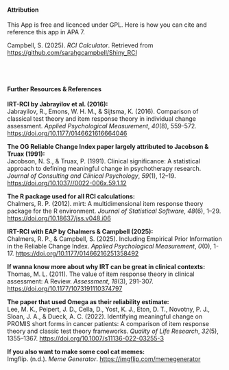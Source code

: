 #### Attribution

This App is free and licenced under GPL. Here is how you can cite and reference this app in APA 7. 
<br>

Campbell, S. (2025). *RCI Calculator*. Retrieved from https://github.com/sarahgcampbell/Shiny_RCI 

<br>
<br>


#### Further Resources & References

**IRT-RCI by Jabrayilov et al. (2016):**\
Jabrayilov, R., Emons, W. H. M., & Sijtsma, K. (2016). Comparison of classical test theory and item response theory in individual change assessment. *Applied Psychological Measurement*, *40*(8), 559-572. https://doi.org/10.1177/0146621616664046

**The OG Reliable Change Index paper largely attributed to Jacobson & Truax (1991):**\
Jacobson, N. S., & Truax, P. (1991). Clinical significance: A statistical approach to defining meaningful change in psychotherapy research. *Journal of Consulting and Clinical Psychology*, *59*(1), 12–19. https://doi.org/10.1037//0022-006x.59.1.12  

**The R package used for all RCI calculations:**\
Chalmers, R. P. (2012). mirt: A multidimensional item response theory package for the R environment. *Journal of Statistical Software*, *48*(6), 1–29. https://doi.org/10.18637/jss.v048.i06

**IRT-RCI with EAP by Chalmers & Campbell (2025):**\
Chalmers, R. P., & Campbell, S. (2025). Including Empirical Prior Information in the Reliable Change Index. *Applied Psychological Measurement*, *0*(0), 1-17. https://doi.org/10.1177/01466216251358492


**If wanna know more about why IRT can be great in clinical contexts:**\
Thomas, M. L. (2011). The value of item response theory in clinical assessment: A Review. *Assessment*, *18*(3), 291-307. https://doi.org/10.1177/1073191110374797 

**The paper that used Omega as their reliability estimate:**\
Lee, M. K., Peipert, J. D., Cella, D., Yost, K. J., Eton, D. T., Novotny, P. J., Sloan, J. A., & Dueck, A. C. (2022). Identifying meaningful change on PROMIS short forms in cancer patients: A comparison of item response theory and classic test theory frameworks. *Quality of Life Research*, *32*(5), 1355–1367. https://doi.org/10.1007/s11136-022-03255-3

**If you also want to make some cool cat memes:**\
Imgflip. (n.d.). *Meme Generator*. https://imgflip.com/memegenerator


